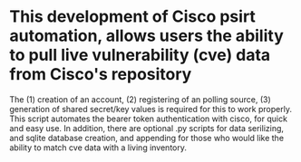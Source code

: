 # This development of Cisco psirt automation, allows users the ability to pull live vulnerability (cve) data from Cisco's repository
The (1) creation of an account, (2) registering of an polling source, (3) generation of shared secret/key values is required for this to work properly.
This script automates the bearer token authentication with cisco, for quick and easy use.
In addition, there are optional .py scripts for data serilizing, and sqlite database creation, and appending for those who would like the ability to match cve data with a living inventory.
